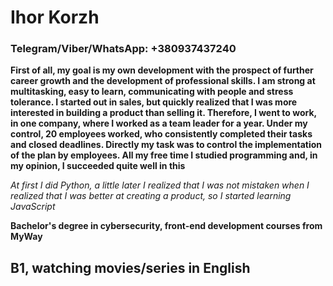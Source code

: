 # Ihor Korzh

### Telegram/Viber/WhatsApp: +380937437240

**First of all, my goal is my own development with the prospect of further career growth and the development of professional skills.  I am strong at multitasking, easy to learn, communicating with people and stress tolerance.  I started out in sales, but quickly realized that I was more interested in building a product than selling it.  Therefore, I went to work, in one company, where I worked as a team leader for a year.  Under my control, 20 employees worked, who consistently completed their tasks and closed deadlines.  Directly my task was to control the implementation of the plan by employees.  All my free time I studied programming and, in my opinion, I succeeded quite well in this**

*At first I did Python, a little later I realized that I was not mistaken when I realized that I was better at creating a product, so I started learning JavaScript*

**Bachelor's degree in cybersecurity, front-end development courses from MyWay**

## B1, watching movies/series in English

